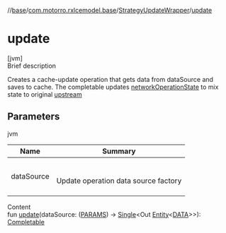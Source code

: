 //[base](../../index.md)/[com.motorro.rxlcemodel.base](../index.md)/[StrategyUpdateWrapper](index.md)/[update](update.md)



# update  
[jvm]  
Brief description  


Creates a cache-update operation that gets data from dataSource and saves to cache. The completable updates [networkOperationState](index.md#com.motorro.rxlcemodel.base/StrategyUpdateWrapper/networkOperationState/#/PointingToDeclaration/) to mix state to original [upstream](index.md#com.motorro.rxlcemodel.base/StrategyUpdateWrapper/upstream/#/PointingToDeclaration/)



## Parameters  
  
jvm  
  
|  Name|  Summary| 
|---|---|
| dataSource| <br><br>Update operation data source factory<br><br>
  
  
Content  
fun [update](update.md)(dataSource: ([PARAMS](index.md)) -> [Single](http://reactivex.io/RxJava/2.x/javadoc/io/reactivex/Single.html)<Out [Entity](../../com.motorro.rxlcemodel.base.entity/-entity/index.md)<[DATA](index.md)>>): [Completable](http://reactivex.io/RxJava/2.x/javadoc/io/reactivex/Completable.html)  



